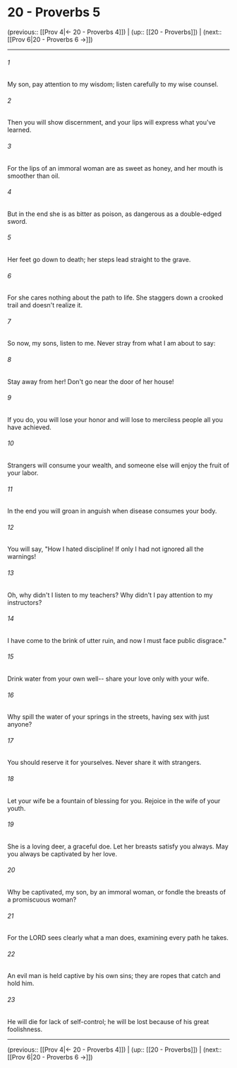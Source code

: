 # 20 - Proverbs 5

(previous:: [[Prov 4|← 20 - Proverbs 4]]) | (up:: [[20 - Proverbs]]) | (next:: [[Prov 6|20 - Proverbs 6 →]])

***


###### 1 
My son, pay attention to my wisdom; listen carefully to my wise counsel. 

###### 2 
Then you will show discernment, and your lips will express what you've learned. 

###### 3 
For the lips of an immoral woman are as sweet as honey, and her mouth is smoother than oil. 

###### 4 
But in the end she is as bitter as poison, as dangerous as a double-edged sword. 

###### 5 
Her feet go down to death; her steps lead straight to the grave. 

###### 6 
For she cares nothing about the path to life. She staggers down a crooked trail and doesn't realize it. 

###### 7 
So now, my sons, listen to me. Never stray from what I am about to say: 

###### 8 
Stay away from her! Don't go near the door of her house! 

###### 9 
If you do, you will lose your honor and will lose to merciless people all you have achieved. 

###### 10 
Strangers will consume your wealth, and someone else will enjoy the fruit of your labor. 

###### 11 
In the end you will groan in anguish when disease consumes your body. 

###### 12 
You will say, "How I hated discipline! If only I had not ignored all the warnings! 

###### 13 
Oh, why didn't I listen to my teachers? Why didn't I pay attention to my instructors? 

###### 14 
I have come to the brink of utter ruin, and now I must face public disgrace." 

###### 15 
Drink water from your own well-- share your love only with your wife. 

###### 16 
Why spill the water of your springs in the streets, having sex with just anyone? 

###### 17 
You should reserve it for yourselves. Never share it with strangers. 

###### 18 
Let your wife be a fountain of blessing for you. Rejoice in the wife of your youth. 

###### 19 
She is a loving deer, a graceful doe. Let her breasts satisfy you always. May you always be captivated by her love. 

###### 20 
Why be captivated, my son, by an immoral woman, or fondle the breasts of a promiscuous woman? 

###### 21 
For the LORD sees clearly what a man does, examining every path he takes. 

###### 22 
An evil man is held captive by his own sins; they are ropes that catch and hold him. 

###### 23 
He will die for lack of self-control; he will be lost because of his great foolishness.

***

(previous:: [[Prov 4|← 20 - Proverbs 4]]) | (up:: [[20 - Proverbs]]) | (next:: [[Prov 6|20 - Proverbs 6 →]])
